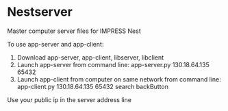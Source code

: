 # Nestserver
Master computer server files for IMPRESS Nest

To use app-server and app-client:

1) Download app-server, app-client, libserver, libclient
2) Launch app-server from command line: app-server.py 130.18.64.135 65432
3) Launch app-client from computer on same network from command line: app-client.py 130.18.64.135 65432 search backButton

Use your public ip in the server address line
